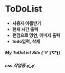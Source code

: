 # ToDoList

<h4><ul>
  <li>사용자 이름받기</li>
  <li>현재 시간 출력</li>
  <li>랜덤으로 명언, 이미지 출력</li>
  <li>todo입력, 삭제</li>
</ul></h4>

<h5>
  My ToDoList Site (´▽`ʃ♡ƪ) <br>
  
 </h5>
<h5>css 작업중 ಥ_ಥ</h5>
